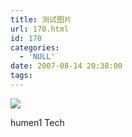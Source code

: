 ```yaml
---
title: 测试图片
url: 170.html
id: 170
categories:
  - 'NULL'
date: 2007-08-14 20:38:00
tags:
---
```


[![](http://www.humen1.net/uploaded_images/Naga-755907.jpg)](http://www.humen1.net/uploaded_images/Naga-755910.jpg)  

humen1 Tech